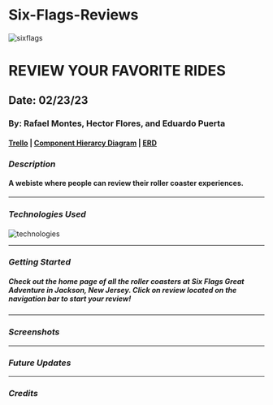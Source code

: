 # Six-Flags-Reviews

####

![sixflags](https://i.ytimg.com/vi/avEywBRRY0s/maxresdefault.jpg)

# REVIEW YOUR FAVORITE RIDES

## Date: 02/23/23

### By: Rafael Montes, Hector Flores, and Eduardo Puerta

#### [Trello](https://trello.com/b/iORWTd8g/six-flags-review) | [Component Hierarcy Diagram](https://lucid.app/lucidchart/3e35b217-7162-4bf6-b892-53eec64e39b2/edit?viewport_loc=-24%2C52%2C2457%2C1205%2C0_0&invitationId=inv_9e83658b-3b45-4e5b-992b-1a0cfd0e412f) | [ERD](https://drive.google.com/file/d/1YXV_fH_tGbMumNDO-LWcTi83_hVRrWqD/view?usp=sharing)

### **_Description_**

#### A webiste where people can review their roller coaster experiences.

---

### **_Technologies Used_**

####

![technologies](https://miro.medium.com/max/1400/1*k0SazfSJ-tPSBbt2WDYIyw.png)

---

### **_Getting Started_**

##### Check out the home page of all the roller coasters at Six Flags Great Adventure in Jackson, New Jersey. Click on review located on the navigation bar to start your review!

---

### **_Screenshots_**

---

### **_Future Updates_**

---

### **_Credits_**
